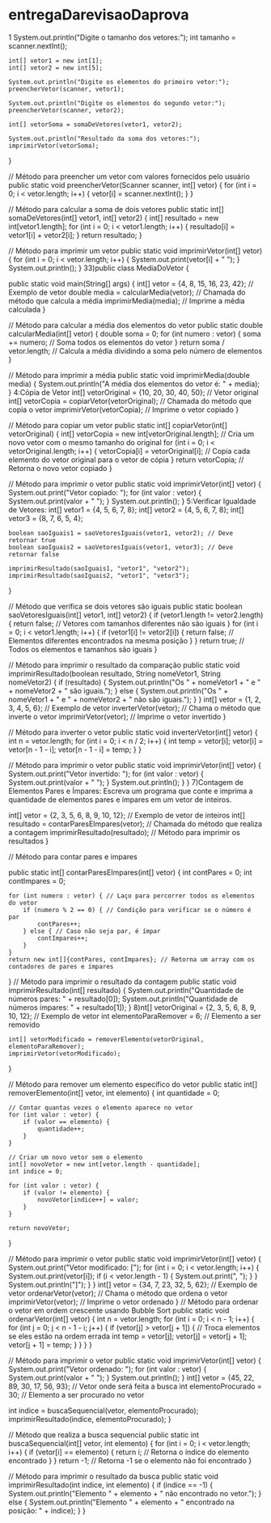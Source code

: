 # entregaDarevisaoDaprova

1  System.out.println("Digite o tamanho dos vetores:");
    int tamanho = scanner.nextInt();

    int[] vetor1 = new int[1];
    int[] vetor2 = new int[5];

    System.out.println("Digite os elementos do primeiro vetor:");
    preencherVetor(scanner, vetor1);

    System.out.println("Digite os elementos do segundo vetor:");
    preencherVetor(scanner, vetor2);

    int[] vetorSoma = somaDeVetores(vetor1, vetor2);
    
    System.out.println("Resultado da soma dos vetores:");
    imprimirVetor(vetorSoma);
}

// Método para preencher um vetor com valores fornecidos pelo usuário
public static void preencherVetor(Scanner scanner, int[] vetor) {
    for (int i = 0; i < vetor.length; i++) {
        vetor[i] = scanner.nextInt();
    }
}

// Método para calcular a soma de dois vetores
public static int[] somaDeVetores(int[] vetor1, int[] vetor2) {
    int[] resultado = new int[vetor1.length];
    for (int i = 0; i < vetor1.length; i++) {
        resultado[i] = vetor1[i] + vetor2[i];
    }
    return resultado;
}

// Método para imprimir um vetor
public static void imprimirVetor(int[] vetor) {
    for (int i = 0; i < vetor.length; i++) {
        System.out.print(vetor[i] + " ");
    }
    System.out.println();
}
33)public class MediaDoVetor {

public static void main(String[] args) {
    int[] vetor = {4, 8, 15, 16, 23, 42}; // Exemplo de vetor
    double media = calcularMedia(vetor); // Chamada do método que calcula a média
    imprimirMedia(media); // Imprime a média calculada
}

// Método para calcular a média dos elementos do vetor
public static double calcularMedia(int[] vetor) {
    double soma = 0;
    for (int numero : vetor) {
        soma += numero; // Soma todos os elementos do vetor
    }
    return soma / vetor.length; // Calcula a média dividindo a soma pelo número de elementos
}

// Método para imprimir a média
public static void imprimirMedia(double media) {
    System.out.println("A média dos elementos do vetor é: " + media);
}
4:Cópia de Vetor int[] vetorOriginal = {10, 20, 30, 40, 50}; // Vetor original int[] vetorCopia = copiarVetor(vetorOriginal); // Chamada do método que copia o vetor imprimirVetor(vetorCopia); // Imprime o vetor copiado }

// Método para copiar um vetor
public static int[] copiarVetor(int[] vetorOriginal) {
    int[] vetorCopia = new int[vetorOriginal.length]; // Cria um novo vetor com o mesmo tamanho do original
    for (int i = 0; i < vetorOriginal.length; i++) {
        vetorCopia[i] = vetorOriginal[i]; // Copia cada elemento do vetor original para o vetor de cópia
    }
    return vetorCopia; // Retorna o novo vetor copiado
}

// Método para imprimir o vetor
public static void imprimirVetor(int[] vetor) {
    System.out.print("Vetor copiado: ");
    for (int valor : vetor) {
        System.out.print(valor + " ");
    }
    System.out.println();
}
5:Verificar Igualdade de Vetores: int[] vetor1 = {4, 5, 6, 7, 8}; int[] vetor2 = {4, 5, 6, 7, 8}; int[] vetor3 = {8, 7, 6, 5, 4};

    boolean saoIguais1 = saoVetoresIguais(vetor1, vetor2); // Deve retornar true
    boolean saoIguais2 = saoVetoresIguais(vetor1, vetor3); // Deve retornar false

    imprimirResultado(saoIguais1, "vetor1", "vetor2");
    imprimirResultado(saoIguais2, "vetor1", "vetor3");
}

// Método que verifica se dois vetores são iguais
public static boolean saoVetoresIguais(int[] vetor1, int[] vetor2) {
    if (vetor1.length != vetor2.length) {
        return false; // Vetores com tamanhos diferentes não são iguais
    }
    for (int i = 0; i < vetor1.length; i++) {
        if (vetor1[i] != vetor2[i]) {
            return false; // Elementos diferentes encontrados na mesma posição
        }
    }
    return true; // Todos os elementos e tamanhos são iguais
}

// Método para imprimir o resultado da comparação
public static void imprimirResultado(boolean resultado, String nomeVetor1, String nomeVetor2) {
    if (resultado) {
        System.out.println("Os " + nomeVetor1 + " e " + nomeVetor2 + " são iguais.");
    } else {
        System.out.println("Os " + nomeVetor1 + " e " + nomeVetor2 + " não são iguais.");
    }
}
int[] vetor = {1, 2, 3, 4, 5, 6};  // Exemplo de vetor
 inverterVetor(vetor);  // Chama o método que inverte o vetor
 imprimirVetor(vetor);  // Imprime o vetor invertido
}

// Método para inverter o vetor public static void inverterVetor(int[] vetor) { int n = vetor.length; for (int i = 0; i < n / 2; i++) { int temp = vetor[i]; vetor[i] = vetor[n - 1 - i]; vetor[n - 1 - i] = temp; } }

// Método para imprimir o vetor public static void imprimirVetor(int[] vetor) { System.out.print("Vetor invertido: "); for (int valor : vetor) { System.out.print(valor + " "); } System.out.println(); } }
7)Contagem de Elementos Pares e Ímpares: Escreva um programa que conte e imprima a quantidade de elementos pares e ímpares em um vetor de inteiros.

  int[] vetor = {2, 3, 5, 6, 8, 9, 10, 12}; // Exemplo de vetor de inteiros
    int[] resultado = contarParesEImpares(vetor); // Chamada do método que realiza a contagem
    imprimirResultado(resultado); // Método para imprimir os resultados
}

// Método para contar pares e ímpares

public static int[] contarParesEImpares(int[] vetor) {
    int contPares = 0;
    int contImpares = 0;

    for (int numero : vetor) { // Laço para percorrer todos os elementos do vetor
        if (numero % 2 == 0) { // Condição para verificar se o número é par
            contPares++;
        } else { // Caso não seja par, é ímpar
            contImpares++;
        }
    }
    return new int[]{contPares, contImpares}; // Retorna um array com os contadores de pares e ímpares
}
// Método para imprimir o resultado da contagem
public static void imprimirResultado(int[] resultado) {
    System.out.println("Quantidade de números pares: " + resultado[0]);
    System.out.println("Quantidade de números ímpares: " + resultado[1]);
}
8)nt[] vetorOriginal = {2, 3, 5, 6, 8, 9, 10, 12}; // Exemplo de vetor int elementoParaRemover = 6; // Elemento a ser removido

    int[] vetorModificado = removerElemento(vetorOriginal, elementoParaRemover);
    imprimirVetor(vetorModificado);
}

// Método para remover um elemento específico do vetor
public static int[] removerElemento(int[] vetor, int elemento) {
    int quantidade = 0;

    // Contar quantas vezes o elemento aparece no vetor
    for (int valor : vetor) {
        if (valor == elemento) {
            quantidade++;
        }
    }

    // Criar um novo vetor sem o elemento
    int[] novoVetor = new int[vetor.length - quantidade];
    int indice = 0;

    for (int valor : vetor) {
        if (valor != elemento) {
            novoVetor[indice++] = valor;
        }
    }

    return novoVetor;
}

// Método para imprimir o vetor
public static void imprimirVetor(int[] vetor) {
    System.out.print("Vetor modificado: [");
    for (int i = 0; i < vetor.length; i++) {
        System.out.print(vetor[i]);
        if (i < vetor.length - 1) {
            System.out.print(", ");
        }
    }
    System.out.println("]");
}
}
int[] vetor = {34, 7, 23, 32, 5, 62}; // Exemplo de vetor ordenarVetor(vetor); // Chama o método que ordena o vetor imprimirVetor(vetor); // Imprime o vetor ordenado }
// Método para ordenar o vetor em ordem crescente usando Bubble Sort
public static void ordenarVetor(int[] vetor) {
    int n = vetor.length;
    for (int i = 0; i < n - 1; i++) {
        for (int j = 0; j < n - 1 - i; j++) {
            if (vetor[j] > vetor[j + 1]) {
                // Troca elementos se eles estão na ordem errada
                int temp = vetor[j];
                vetor[j] = vetor[j + 1];
                vetor[j + 1] = temp;
            }
        }
    }
}

// Método para imprimir o vetor
public static void imprimirVetor(int[] vetor) {
    System.out.print("Vetor ordenado: ");
    for (int valor : vetor) {
        System.out.print(valor + " ");
    }
    System.out.println();
}
int[] vetor = {45, 22, 89, 30, 17, 56, 93}; // Vetor onde será feita a busca int elementoProcurado = 30; // Elemento a ser procurado no vetor

int indice = buscaSequencial(vetor, elementoProcurado); imprimirResultado(indice, elementoProcurado); }

// Método que realiza a busca sequencial
public static int buscaSequencial(int[] vetor, int elemento) {
    for (int i = 0; i < vetor.length; i++) {
        if (vetor[i] == elemento) {
            return i; // Retorna o índice do elemento encontrado
        }
    }
    return -1; // Retorna -1 se o elemento não foi encontrado
}

// Método para imprimir o resultado da busca
public static void imprimirResultado(int indice, int elemento) {
    if (indice == -1) {
        System.out.println("Elemento " + elemento + " não encontrado no vetor.");
    } else {
        System.out.println("Elemento " + elemento + " encontrado na posição: " + indice);
    }
}
